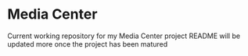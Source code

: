 # Media Center

Current working repository for my Media Center project
README will be updated more once the project has been matured
